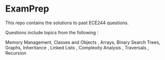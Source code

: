 # ExamPrep

This repo contains the solutions to past ECE244 questions. 

Questions include topics from the following : 

  Memory Management,
  Classes and Objects ,
  Arrays,
  Binary Search Trees,
  Graphs,
  Inheritance ,
  Linked Lists ,
  Complexity Analysis ,
  Traversals ,
  Recursion 

